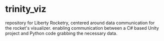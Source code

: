 # trinity_viz

repository for Liberty Rocketry, centered around data communication for the rocket's visualizer. enabling communication between a C# based Unity project and Python code grabbing the necessary data. 
